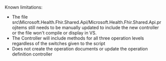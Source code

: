 Known limitations:
- The file src\Microsoft.Health.Fhir.Shared.Api/Microsoft.Health.Fhir.Shared.Api.projitems still needs to be manually updated to include the new controller or the file won't compile or display in VS.
- The Controller will include methods for all three operation levels regardless of the switches given to the script
- Does not create the operation documents or update the operation definition controller
